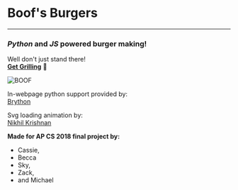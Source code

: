 # Boof's Burgers
---
### _Python_ and _JS_ powered burger making!

Well don't just stand there!\
[__Get Grilling__](https://burgermaker.github.io/) :hamburger:

![BOOF](https://raw.githubusercontent.com/burgermaker/burgermaker.github.io/master/boofs%20burgers.jpg)

In-webpage python support provided by:\
[Brython](https://brython.info/)

Svg loading animation by:\
[Nikhil Krishnan](https://codepen.io/nikhil8krishnan/pen/rVoXJa/)

__Made for AP CS 2018 final project by:__
* Cassie,
* Becca
* Sky,
* Zack,
* and Michael
